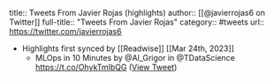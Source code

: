 title:: Tweets From Javier Rojas (highlights)
author:: [[@javierrojas6 on Twitter]]
full-title:: "Tweets From Javier Rojas"
category:: #tweets
url:: https://twitter.com/javierrojas6

- Highlights first synced by [[Readwise]] [[Mar 24th, 2023]]
	- MLOps in 10 Minutes by @Al_Grigor in @TDataScience https://t.co/OhykTmIbQG ([View Tweet](https://twitter.com/javierrojas6/status/1540359050839351298))